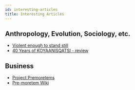 ```yaml
---
id: interesting-articles
title: Interesting Articles
---
```


## Anthropology, Evolution, Sociology, etc.
- [Violent enough to stand still ](https://woodfromeden.substack.com/p/violent-enough-to-stand-still)
- [40 Years of KOYAANISQATSI - review](https://www.thecurb.com.au/40-years-of-koyaanisqatsi/)


## Business
- [Project Premoretems](https://hbr.org/2007/09/performing-a-project-premortem)
- [Pre-moretem Wiki](https://en.wikipedia.org/wiki/Pre-mortem)